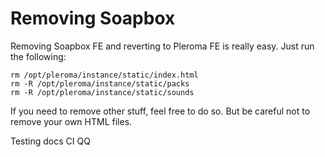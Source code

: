 # Removing Soapbox

Removing Soapbox FE and reverting to Pleroma FE is really easy. Just run the following:
```
rm /opt/pleroma/instance/static/index.html
rm -R /opt/pleroma/instance/static/packs
rm -R /opt/pleroma/instance/static/sounds
```

If you need to remove other stuff, feel free to do so. But be careful not to remove your own HTML files.

Testing docs CI
QQ
